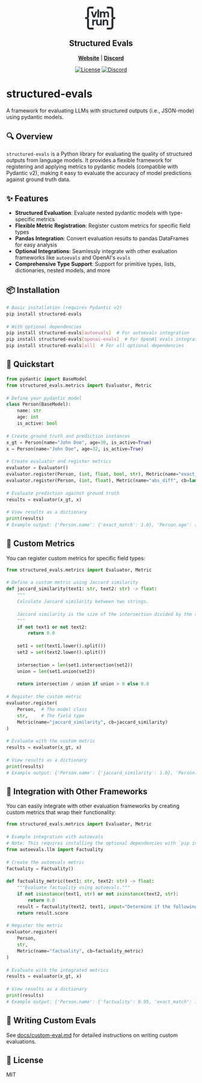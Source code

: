 <div align="center">
<p align="center" style="width: 100%;">
    <img src="https://raw.githubusercontent.com/vlm-run/.github/refs/heads/main/profile/assets/vlm-black.svg" alt="VLM Run Logo" width="80" style="margin-bottom: -5px; color: #2e3138; vertical-align: middle; padding-right: 5px;"><br>
</p>
<h2>Structured Evals</h2>
<p align="center"><a href="https://docs.vlm.run"><b>Website</b></a> | <a href="https://discord.gg/AMApC2UzVY"><b>Discord</b></a>
</p>
<p align="center">
<a href="https://github.com/vlm-run/structured-evals/blob/main/LICENSE"><img alt="License" src="https://img.shields.io/github/license/vlm-run/structured-evals.svg"></a>
<a href="https://discord.gg/AMApC2UzVY"><img alt="Discord" src="https://img.shields.io/badge/discord-chat-purple?color=%235765F2&label=discord&logo=discord"></a>
</p>
</div>

# structured-evals

A framework for evaluating LLMs with structured outputs (i.e., JSON-mode) using pydantic models.

## 🔍 Overview

`structured-evals` is a Python library for evaluating the quality of structured outputs from language models. It provides a flexible framework for registering and applying metrics to pydantic models (compatible with Pydantic v2), making it easy to evaluate the accuracy of model predictions against ground truth data.

## ✨ Features

- **Structured Evaluation**: Evaluate nested pydantic models with type-specific metrics
- **Flexible Metric Registration**: Register custom metrics for specific field types
- **Pandas Integration**: Convert evaluation results to pandas DataFrames for easy analysis
- **Optional Integrations**: Seamlessly integrate with other evaluation frameworks like `autoevals` and OpenAI's `evals`
- **Comprehensive Type Support**: Support for primitive types, lists, dictionaries, nested models, and more

## 📦 Installation

```bash
# Basic installation (requires Pydantic v2)
pip install structured-evals

# With optional dependencies
pip install structured-evals[autoevals]  # For autoevals integration
pip install structured-evals[openai-evals]  # For OpenAI evals integration
pip install structured-evals[all]  # For all optional dependencies
```

## 🚀 Quickstart

```python
from pydantic import BaseModel
from structured_evals.metrics import Evaluator, Metric

# Define your pydantic model
class Person(BaseModel):
    name: str
    age: int
    is_active: bool

# Create ground truth and prediction instances
x_gt = Person(name="John Doe", age=30, is_active=True)
x = Person(name="John Doe", age=32, is_active=True)

# Create evaluator and register metrics
evaluator = Evaluator()
evaluator.register(Person, (int, float, bool, str), Metric(name="exact_match", cb=lambda a, b: float(a == b)))
evaluator.register(Person, (int, float), Metric(name="abs_diff", cb=lambda a, b: abs(a - b)))

# Evaluate prediction against ground truth
results = evaluator(x_gt, x)

# View results as a dictionary
print(results)
# Example output: {'Person.name': {'exact_match': 1.0}, 'Person.age': {'exact_match': 0.0, 'abs_diff': 2.0}, 'Person.is_active': {'exact_match': 1.0}}
```

## 🔧 Custom Metrics

You can register custom metrics for specific field types:

```python
from structured_evals.metrics import Evaluator, Metric

# Define a custom metric using Jaccard similarity
def jaccard_similarity(text1: str, text2: str) -> float:
    """
    Calculate Jaccard similarity between two strings.
    
    Jaccard similarity is the size of the intersection divided by the size of the union of two sets.
    """
    if not text1 or not text2:
        return 0.0
    
    set1 = set(text1.lower().split())
    set2 = set(text2.lower().split())
    
    intersection = len(set1.intersection(set2))
    union = len(set1.union(set2))
    
    return intersection / union if union > 0 else 0.0

# Register the custom metric
evaluator.register(
    Person,  # The model class
    str,     # The field type
    Metric(name="jaccard_similarity", cb=jaccard_similarity)
)

# Evaluate with the custom metric
results = evaluator(x_gt, x)

# View results as a dictionary
print(results)
# Example output: {'Person.name': {'jaccard_similarity': 1.0}, 'Person.age': {'exact_match': 0.0, 'abs_diff': 2.0}, 'Person.is_active': {'exact_match': 1.0}}
```

## 🔄 Integration with Other Frameworks

You can easily integrate with other evaluation frameworks by creating custom metrics that wrap their functionality:

```python
from structured_evals.metrics import Evaluator, Metric

# Example integration with autoevals
# Note: This requires installing the optional dependencies with `pip install structured-evals[autoevals]`
from autoevals.llm import Factuality

# Create the autoevals metric
factuality = Factuality()

def factuality_metric(text1: str, text2: str) -> float:
    """Evaluate factuality using autoevals."""
    if not isinstance(text1, str) or not isinstance(text2, str):
        return 0.0
    result = factuality(text2, text1, input="Determine if the following two answers are consistent.")
    return result.score

# Register the metric
evaluator.register(
    Person,
    str,
    Metric(name="factuality", cb=factuality_metric)
)

# Evaluate with the integrated metrics
results = evaluator(x_gt, x)

# View results as a dictionary
print(results)
# Example output: {'Person.name': {'factuality': 0.95, 'exact_match': 1.0}, 'Person.age': {'exact_match': 0.0, 'abs_diff': 2.0}, 'Person.is_active': {'exact_match': 1.0}}
```

## 📝 Writing Custom Evals

See [docs/custom-eval.md](docs/custom-eval.md) for detailed instructions on writing custom evaluations.

## 📄 License

MIT
